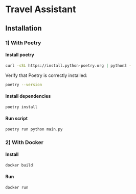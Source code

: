 # Travel Assistant

## Installation

### 1) With Poetry

#### Install poetry

```bash
curl -sSL https://install.python-poetry.org | python3 -
```

Verify that Poetry is correctly installed:

```bash
poetry --version
```

#### Install dependencies

```bash
poetry install
```

#### Run script

```bash
poetry run python main.py
```

### 2) With Docker

#### Install

```bash
docker build
```

#### Run

```bash
docker run
```